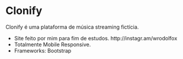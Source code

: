 # Clonify
Clonify é uma plataforma de música streaming fictícia.

<ul>
  <li>
    Site feito por mim para fim de estudos. http://instagr.am/wrodolfox
  </li>
  <li>
    Totalmente Mobile Responsive.
  </li>
  <li>
    Frameworks: Bootstrap
  </li>
 </ul>
